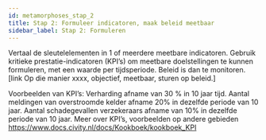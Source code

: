 ```yaml
---
id: metamorphoses_stap_2
title: Stap 2: Formuleer indicatoren, maak beleid meetbaar
sidebar_label: Stap 2: Formuleren
---
```


Vertaal de sleutelelementen in 1 of meerdere meetbare indicatoren. 
Gebruik kritieke prestatie-indicatoren (KPI’s) om meetbare doelstellingen te kunnen formuleren, met een waarde per tijdsperiode. Beleid is dan te monitoren. [link Op die manier xxxx, objectief, meetbaar, sturen op beleid.]

Voorbeelden van KPI’s:
	Verharding afname van 30 % in 10 jaar tijd.
	Aantal meldingen van overstroomde kelder afname 20% in dezelfde periode van 10 jaar.
	Aantal schadegevallen verzekeraars afname van 10% in dezelfde periode van 10 jaar.
Meer over KPI’s, voorbeelden op andere gebieden https://www.docs.civity.nl/docs/Kookboek/kookboek_KPI